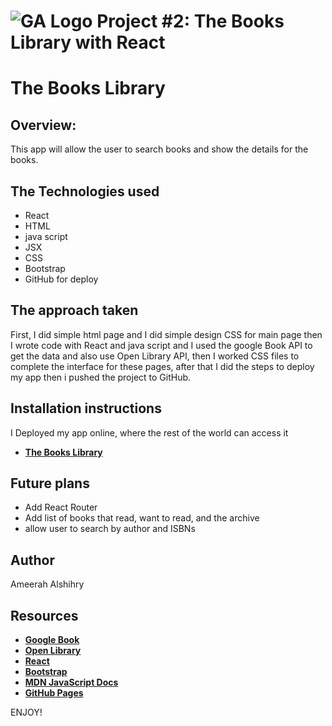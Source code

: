 
# ![GA Logo](https://ga-dash.s3.amazonaws.com/production/assets/logo-9f88ae6c9c3871690e33280fcf557f33.png) Project #2: The Books Library with React

# The Books Library

## Overview:
This app will allow the user to search books and show the details for the books.

## The Technologies used
- React
- HTML
- java script
- JSX
- CSS
- Bootstrap
- GitHub for deploy

## The approach taken
First, I did simple html page and I did simple design CSS for main page then I wrote code with React and java script and I used the google Book API to get the data and also use Open Library API,
then I worked CSS files to complete the interface for these pages, after that I did the steps to deploy my app then i pushed
the project to GitHub.


## Installation instructions
I Deployed my app online, where the rest of the world can access it
- **[The Books Library](https://ameerahalshihry.github.io/project_2/)** 

## Future plans
- Add React Router
- Add list of books that read, want to read, and the archive
- allow user to search by author and ISBNs


## Author
Ameerah Alshihry


## Resources
- **[Google Book](https://developers.google.com/books/)**
- **[Open Library](https://openlibrary.org/developers/api)**
- **[React](https://reactjs.org/)**
- **[Bootstrap](https://getbootstrap.com/)**
- **[MDN JavaScript Docs](https://developer.mozilla.org/en-US/docs/Web/JavaScript)** 
- **[GitHub Pages](https://pages.github.com)**

ENJOY! 